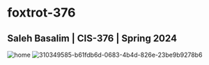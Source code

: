 # foxtrot-376
## Saleh Basalim | CIS-376 | Spring 2024


![home](https://github.com/salehmb89/dev-foxtrot/assets/156353463/3a2c9bbe-1a05-449d-83aa-bacd6ab889f8)
![310349585-b61fdb6d-0683-4b4d-826e-23be9b9278b6](https://github.com/salehmb89/dev-foxtrot/assets/156353463/9b10e833-de7e-4128-8f72-e9996a8f762c)

